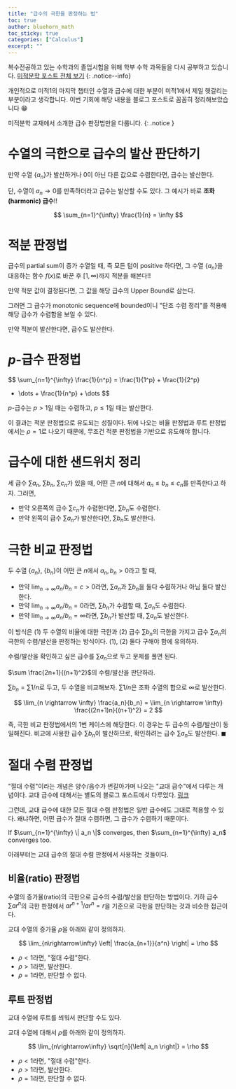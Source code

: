 ```yaml
---
title: "급수의 극한을 판정하는 법"
toc: true
author: bluehorn_math
toc_sticky: true
categories: ["Calculus"]
excerpt: ""
---
```


복수전공하고 있는 수학과의 졸업시험을 위해 학부 수학 과목들을 다시 공부하고 있습니다. [미적분학 포스트 전체 보기](/categories/calculus)
{: .notice--info}

개인적으로 미적1의 마지막 챕터인 수열과 급수에 대한 부분이 미적1에서 제일 헷갈리는 부분이라고 생각합니다. 이번 기회에 해당 내용을 블로그 포스트로 꼼꼼히 정리해보았습니다 😁

미적분학 교재에서 소개한 급수 판정법만을 다룹니다.
{: .notice }

# 수열의 극한으로 급수의 발산 판단하기

<div class="theorem" markdown="1">

만약 수열 $\{ a_n \}$가 발산하거나 $0$이 아닌 다른 값으로 수렴한다면, 급수는 발산한다.

</div>

단, <span class="red">수열이 $a_n \rightarrow 0$를 만족하더라고 급수는 발산할 수도 있다.</span> 그 예시가 바로 **조화(harmonic) 급수**!!

$$
\sum_{n=1}^{\infty} \frac{1}{n} = \infty
$$

# 적분 판정법

<div class="theorem" markdown="1">

급수의 partial sum이 증가 수열일 때, 즉 모든 텀이 positive 하다면, 그 수열 $\{ a_n \}$을 대응하는 함수 $f(x)$로 바꾼 후 $[1, \infty)$까지 적분을 해본다!!

만약 적분 값이 결정된다면, 그 값을 해당 급수의 Upper Bound로 삼는다.

그러면 그 급수가 monotonic sequence에 bounded이니 "단조 수렴 정리"를 적용해 해당 급수가 수렴함을 보일 수 있다.

만약 적분이 발산한다면, 급수도 발산한다.

</div>

# $p$-급수 판정법

<div class="theorem" markdown="1">

$$
\sum_{n=1}^{\infty} \frac{1}{n^p} = \frac{1}{1^p} + \frac{1}{2^p}
 + \dots + \frac{1}{n^p} + \dots
$$

$p$-급수는 $p > 1$일 때는 수렴하고, $p \le 1$일 때는 발산한다.

</div>

이 결과는 적분 판정법으로 유도되는 성질이다. 뒤에 나오는 비율 판정법과 루트 판정법에서는 $\rho = 1$로 나오기 때문에, 무조건 적분 판정법을 기반으로 유도해야 합니다.


# 급수에 대한 샌드위치 정리

<div class="theorem" markdown="1">

세 급수 $\sum a_n$, $\sum b_n$, $\sum c_n$가 있을 때, 어떤 큰 $n$에 대해서 $a_n \le b_n \le c_n$를 만족한다고 하자. 그러면,

- 만약 오른쪽의 급수 $\sum c_n$가 수렴한다면, $\sum b_n$도 수렴한다.
- 만약 왼쪽의 급수 $\sum a_n$가 발산한다면, $\sum b_n$도 발산한다.

</div>

# 극한 비교 판정법

<div class="theorem" markdown="1">

두 수열 $\{ a_n \}$, $\{ b_n \}$이 어떤 큰 $n$에서 $a_n, b_n > 0$라고 할 때,

- 만약 $\lim_{n\rightarrow\infty}a_n/b_n = c > 0$라면, $\sum a_n$과 $\sum b_n$을 둘다 수렴하거나 아님 둘다 발산한다.
- 만약 $\lim_{n\rightarrow\infty}a_n/b_n = 0$라면, $\sum b_n$가 수렴할 때, $\sum a_n$도 수렴한다.
- 만약 $\lim_{n\rightarrow\infty}a_n/b_n = \infty$라면, $\sum b_n$가 발산할 때, $\sum a_n$도 발산한다.

</div>

이 방식은 (1) 두 수열의 비율에 대한 극한과 (2) 급수 $\sum b_n$의 극한을 가지고 급수 $\sum a_n$의 극한의 수렴/발산을 판정하는 방식이다. (1), (2) 둘다 구해야 함에 유의하자.

수렴/발산을 확인하고 싶은 급수를 $\sum a_n$으로 두고 문제를 풀면 된다.

<div class="example" markdown="1">

$\sum \frac{2n+1}{(n+1)^2}$의 수렴/발산을 판단하라.

$\sum b_n = \sum 1/n$로 두고, 두 수열을 비교해보자. $\sum 1/n$은 조화 수열의 합으로 $\infty$로 발산한다.

$$
\lim_{n \rightarrow \infty} \frac{a_n}{b_n} = \lim_{n \rightarrow \infty} \frac{(2n+1)n}{(n+1)^2} = 2
$$

즉, 극한 비교 판정법에서의 1번 케이스에 해당한다. 이 경우는 두 급수의 수렴/발산이 동일해진다.
비교에 사용한 급수 $\sum b_n$이 발산하므로, 확인하려는 급수 $\sum a_n$도 발산한다. $\blacksquare$

</div>


# 절대 수렴 판정법

"절대 수렴"이라는 개념은 양수/음수가 번갈아가며 나오는 "교대 급수"에서 다루는 개념이다. 교대 급수에 대해서는 별도의 블로그 포스트에서 다루었다. [링크](/2024/06/08/determine-the-limit-of-an-alternating-series/)

그런데, 교대 급수에 대한 모든 절대 수렴 판정법은 일반 급수에도 그대로 적용할 수 있다. 왜냐하면, 어떤 급수가 절대 수렴하면, 그 급수가 수렴하기 때문이다.

<div class="theorem" markdown="1">

If $\sum_{n=1}^{\infty} \| a_n \|$ converges, then $\sum_{n=1}^{\infty} a_n$ converges too.

</div>

아래부터는 교대 급수의 절대 수렴 판정에서 사용하는 것들이다.

## 비율(ratio) 판정법

수열의 증가율(ratio)의 극한으로 급수의 수렴/발산을 판단하는 방법이다.
기하 급수 $\sum ar^n$의 극한 판정에서 $ar^{n+1}/ar^n = r$을 기준으로 극한을 판단하는 것과 비슷한 접근이다.

<div class="theorem" markdown="1">

교대 수열의 증가율 $\rho$을 아래와 같이 정의하자.

$$
\lim_{n\rightarrow\infty} \left| \frac{a_{n+1}}{a^n} \right| = \rho
$$

- $\rho < 1$라면, "절대 수렴"한다.
- $\rho > 1$라면, 발산한다.
- $\rho = 1$라면, 판단할 수 없다.

</div>

## 루트 판정법

교대 수열에 루트를 씌워서 판단할 수도 있다.

<div class="theorem" markdown="1">

교대 수열에 대해서 $\rho$를 아래와 같이 정의하자.

$$
\lim_{n\rightarrow\infty} \sqrt[n]{\left| a_n \right|} = \rho
$$

- $\rho < 1$라면, "절대 수렴"한다.
- $\rho > 1$라면, 발산한다.
- $\rho = 1$라면, 판단할 수 없다.

</div>
